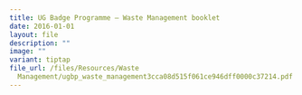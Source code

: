 ```yaml
---
title: UG Badge Programme – Waste Management booklet
date: 2016-01-01
layout: file
description: ""
image: ""
variant: tiptap
file_url: /files/Resources/Waste
  Management/ugbp_waste_management3cca08d515f061ce946dff0000c37214.pdf
---
```

